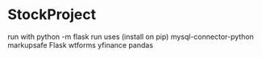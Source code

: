 # StockProject
run with python -m flask run
uses (install on pip) 
mysql-connector-python
markupsafe
Flask
wtforms
yfinance
pandas